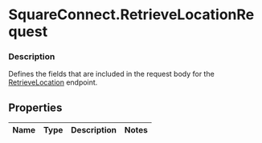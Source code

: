 # SquareConnect.RetrieveLocationRequest

### Description

Defines the fields that are included in the request body for  the [RetrieveLocation](#endpoint-locations-retrievelocation) endpoint.

## Properties
Name | Type | Description | Notes
------------ | ------------- | ------------- | -------------


